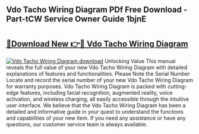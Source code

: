 ## Vdo Tacho Wiring Diagram PDf Free Download - Part-tCW Service Owner Guide 1bjnE

# <h2><a href="http://dfhv52.blite.top/?on=Vdo+Tacho+Wiring+Diagram">🔗Download New 👉🔴 Vdo Tacho Wiring Diagram</a></h2>

[![Vdo Tacho Wiring Diagram download](https://i.imgur.com/lujVjoI.png)](http://dfhv52.blite.top/?on=Vdo+Tacho+Wiring+Diagram)
Unlocking Value This manual reveals the full value of your new Vdo Tacho Wiring Diagram with detailed explanations of features and functionalities. Please Note the Serial Number Locate and record the serial number of your new Vdo Tacho Wiring Diagram for warranty purposes. Vdo Tacho Wiring Diagram is packed with cutting-edge features, including facial recognition, augmented reality, voice activation, and wireless charging, all easily accessible through the intuitive user interface. We believe that the Vdo Tacho Wiring Diagram has been a detailed and informative guide in your quest to understand the functions and capabilities of your new item. If you need any assistance or have any questions, our customer service team is always available.
